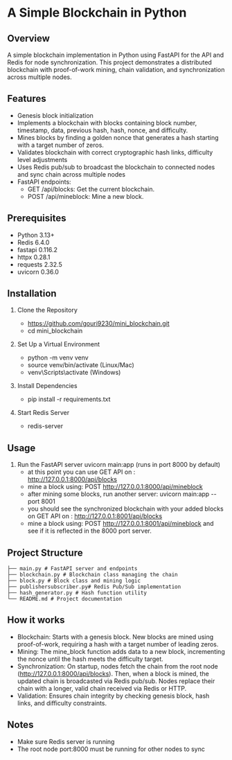 # A Simple Blockchain in Python

## Overview

A simple blockchain implementation in Python using FastAPI for the API and Redis for node synchronization. This project demonstrates a distributed blockchain with proof-of-work mining, chain validation, and synchronization across multiple nodes.

## Features

- Genesis block initialization
- Implements a blockchain with blocks containing block number, timestamp, data, previous hash, hash, nonce, and difficulty.
- Mines blocks by finding a golden nonce that generates a hash starting with a target number of zeros.
- Validates blockchain with correct cryptographic hash links, difficulty level adjustments
- Uses Redis pub/sub to broadcast the blockchain to connected nodes and sync chain across multiple nodes
- FastAPI endpoints:
  - GET /api/blocks: Get the current blockchain.
  - POST /api/mineblock: Mine a new block.

## Prerequisites

- Python 3.13+
- Redis 6.4.0
- fastapi 0.116.2
- httpx 0.28.1
- requests 2.32.5
- uvicorn 0.36.0

## Installation

1. Clone the Repository
   - https://github.com/gouri9230/mini_blockchain.git
   - cd mini_blockchain

2. Set Up a Virtual Environment
   - python -m venv venv
   - source venv/bin/activate (Linux/Mac)
   - venv\Scripts\activate (Windows)

3. Install Dependencies
   - pip install -r requirements.txt

4. Start Redis Server
   - redis-server

## Usage

1. Run the FastAPI server
   uvicorn main:app (runs in port 8000 by default)
     - at this point you can use GET API on : http://127.0.0.1:8000/api/blocks
     - mine a block using: POST http://127.0.0.1:8000/api/mineblock
     - after mining some blocks, run another server: uvicorn main:app --port 8001
     - you should see the synchronized blockchain with your added blocks on GET API on : http://127.0.0.1:8001/api/blocks
     - mine a block using: POST http://127.0.0.1:8001/api/mineblock and see if it is reflected in the 8000 port server.

## Project Structure
```
├── main.py # FastAPI server and endpoints
├── blockchain.py # Blockchain class managing the chain
├── block.py # Block class and mining logic
├── publishersubscriber.py# Redis Pub/Sub implementation
├── hash_generator.py # Hash function utility
└── README.md # Project documentation
```

## How it works

- Blockchain: Starts with a genesis block. New blocks are mined using proof-of-work, requiring a hash with a target number of leading zeros.
- Mining: The mine_block function adds data to a new block, incrementing the nonce until the hash meets the difficulty target.
- Synchronization: On startup, nodes fetch the chain from the root node (http://127.0.0.1:8000/api/blocks). Then, when a block is mined, the updated chain is broadcasted via Redis pub/sub. Nodes replace their chain with a longer, valid chain received via Redis or HTTP.
- Validation: Ensures chain integrity by checking genesis block, hash links, and difficulty constraints.

## Notes

- Make sure Redis server is running
- The root node port:8000 must be running for other nodes to sync

